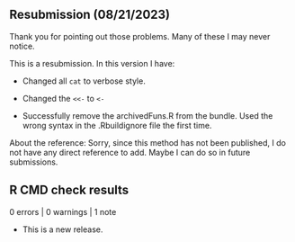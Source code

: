 ## Resubmission (08/21/2023)

Thank you for pointing out those problems. Many of these I may never notice.

This is a resubmission. In this version I have:

* Changed all `cat` to verbose style.

* Changed the `<<-` to `<-`

* Successfully remove the archivedFuns.R from the bundle. Used the wrong syntax in the .Rbuildignore file the first time.

About the reference: Sorry, since this method has not been published, I do not have any direct reference to add. Maybe I can do so in future submissions.

## R CMD check results

0 errors | 0 warnings | 1 note

* This is a new release.
